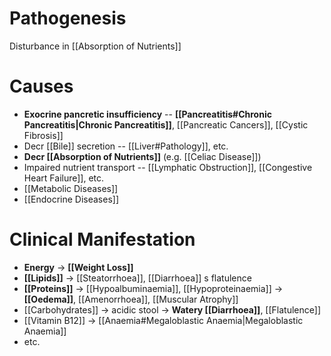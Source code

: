 # Pathogenesis
Disturbance in [[Absorption of Nutrients]]

# Causes
- **Exocrine pancretic insufficiency** -- **[[Pancreatitis#Chronic Pancreatitis|Chronic Pancreatitis]]**, [[Pancreatic Cancers]], [[Cystic Fibrosis]]
- Decr [[Bile]] secretion -- [[Liver#Pathology]], etc.
- **Decr [[Absorption of Nutrients]]** (e.g. [[Celiac Disease]])
- Impaired nutrient transport -- [[Lymphatic Obstruction]], [[Congestive Heart Failure]], etc.
- [[Metabolic Diseases]]
- [[Endocrine Diseases]]

# Clinical Manifestation
- **Energy** -> **[[Weight Loss]]**
- **[[Lipids]]** -> [[Steatorrhoea]], [[Diarrhoea]] s flatulence
- **[[Proteins]]** -> [[Hypoalbuminaemia]], [[Hypoproteinaemia]] -> **[[Oedema]]**, [[Amenorrhoea]], [[Muscular Atrophy]]
- [[Carbohydrates]] -> acidic stool -> **Watery [[Diarrhoea]]**, [[Flatulence]]
- [[Vitamin B12]] -> [[Anaemia#Megaloblastic Anaemia|Megaloblastic Anaemia]]
- etc.